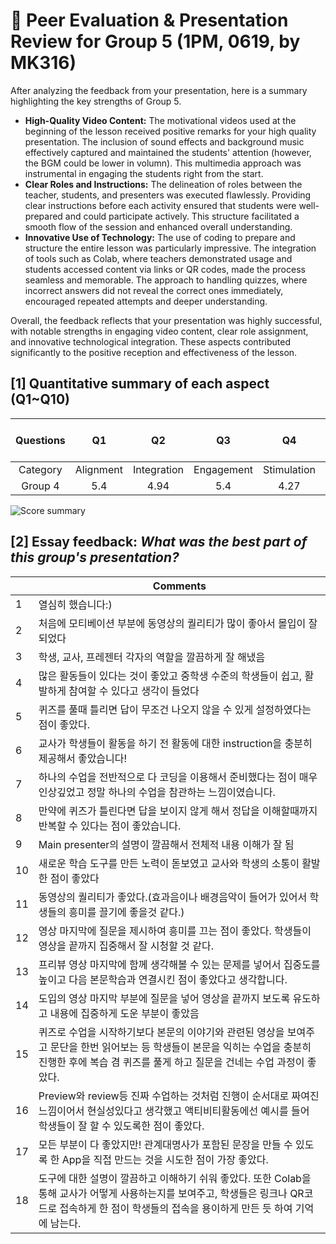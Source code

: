 # 💙 Peer Evaluation & Presentation Review for Group 5 (1PM, 0619, by MK316)

After analyzing the feedback from your presentation, here is a summary highlighting the key strengths of Group 5.

+ **High-Quality Video Content:** The motivational videos used at the beginning of the lesson received positive remarks for your high quality presentation. The inclusion of sound effects and background music effectively captured and maintained the students' attention (however, the BGM could be lower in volumn). This multimedia approach was instrumental in engaging the students right from the start.
+ **Clear Roles and Instructions:** The delineation of roles between the teacher, students, and presenters was executed flawlessly. Providing clear instructions before each activity ensured that students were well-prepared and could participate actively. This structure facilitated a smooth flow of the session and enhanced overall understanding.
+ **Innovative Use of Technology:** The use of coding to prepare and structure the entire lesson was particularly impressive. The integration of tools such as Colab, where teachers demonstrated usage and students accessed content via links or QR codes, made the process seamless and memorable. The approach to handling quizzes, where incorrect answers did not reveal the correct ones immediately, encouraged repeated attempts and deeper understanding.

Overall, the feedback reflects that your presentation was highly successful, with notable strengths in engaging video content, clear role assignment, and innovative technological integration. These aspects contributed significantly to the positive reception and effectiveness of the lesson.

## [1] Quantitative summary of each aspect (Q1~Q10)

|Questions|Q1|Q2|Q3|Q4|Q5|Q6|Q7|Q8|Q9|Q10|Total mean (SD)|
|:--:|:--:|:--:|:--:|:--:|:--:|:--:|:--:|:--:|:--:|:--:|:--:|
|Category|Alignment|Integration|Engagement|Stimulation|Support|Accessibility|Integration|Autonomy|Adaptability|Presenation||
| Group 4| 5.4|4.94|5.4|4.27|5.4|5.3|5.05|5.04.89|5.5| **5.13** (0.51)| 

![Score summary](https://github.com/MK316/Spring2024/blob/main/DLEE/Project/DLEE_G05.png)

## [2] Essay feedback: _What was the best part of this group's presentation?_

||Comments|
|--|--|
|1| 열심히 했습니다:)
|2|처음에 모티베이션 부분에 동영상의 퀄리티가 많이 좋아서 몰입이 잘 되었다
|3|학생, 교사, 프레젠터 각자의 역할을 깔끔하게 잘 해냈음
|4|많은 활동들이 있다는 것이 좋았고 중학생 수준의 학생들이 쉽고, 활발하게 참여할 수 있다고 생각이 들었다
|5|퀴즈를 풀때 틀리면 답이 무조건 나오지 않을 수 있게 설정하였다는 점이 좋았다.
|6|교사가 학생들이 활동을 하기 전 활동에 대한 instruction을 충분히 제공해서 좋았습니다!
|7|하나의 수업을 전반적으로 다 코딩을 이용해서 준비했다는 점이 매우 인상깊었고 정말 하나의 수업을 참관하는 느낌이였습니다.
|8|만약에 퀴즈가 틀린다면 답을 보이지 않게 해서 정답을 이해할때까지 반복할 수 있다는 점이 좋았습니다.
|9|Main presenter의 설명이 깔끔해서 전체적 내용 이해가 잘 됨
|10|새로운 학습 도구를 만든 노력이 돋보였고 교사와 학생의 소통이 활발한 점이 좋았다
|11|동영상의 퀄리티가 좋았다.(효과음이나 배경음악이 들어가 있어서 학생들의 흥미를 끌기에 좋을것 같다.)
|12|영상 마지막에 질문을 제시하여 흥미를 끄는 점이 좋았다. 학생들이 영상을 끝까지 집중해서 잘 시청할 것 같다.
|13|프리뷰 영상 마지막에 함께 생각해볼 수 있는 문제를 넣어서 집중도를 높이고 다음 본문학습과 연결시킨 점이 좋았다고 생각합니다.
|14|도입의 영상 마지막 부분에 질문을 넣어 영상을 끝까지 보도록 유도하고 내용에 집중하게 도운 부분이 좋았음
|15|퀴즈로 수업을 시작하기보다 본문의 이야기와 관련된 영상을 보여주고 문단을 한번 읽어보는 등 학생들이 본문을 익히는 수업을 충분히 진행한 후에 복습 겸 퀴즈를 풀게 하고 질문을 건네는 수업 과정이 좋았다.
|16|Preview와 review등 진짜 수업하는 것처럼 진행이 순서대로 짜여진 느낌이어서 현실성있다고 생각했고 액티비티활동에선 예시를 들어 학생들이 잘 할 수 있도록한 점이 좋았다.
|17|모든 부분이 다 좋았지만! 관계대명사가 포함된 문장을 만들 수 있도록 한 App을 직접 만드는 것을 시도한 점이 가장 좋았다.
|18|도구에 대한 설명이 깔끔하고 이해하기 쉬워 좋았다. 또한 Colab을 통해 교사가 어떻게 사용하는지를 보여주고, 학생들은 링크나 QR코드로 접속하게 한 점이 학생들의 접속을 용이하게 만든 듯 하여 기억에 남는다.|








